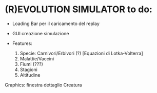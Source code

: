 # (R)EVOLUTION SIMULATOR to do:

- Loading Bar per il caricamento del replay
- GUI creazione simulazione

- Features:
    1. Specie: Carnivori/Erbivori (?) [Equazioni di Lotka-Volterra]
    2. Malattie/Vaccini  
    4. Fiumi (???)
    5. Stagioni
    6. Altitudine
   
Graphics: finestra dettaglio Creatura
